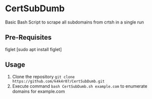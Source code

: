 # CertSubDumb
Basic Bash Script to scrape all subdomains from crtsh in a single run

## Pre-Requisites
figlet [sudo apt install figlet]

## Usage

1. Clone the repository `git clone https://github.com/k4k4r07/CertSubDumb.git`
2. Execute command `bash CertSubDumb.sh example.com` to enumerate domains for example.com
